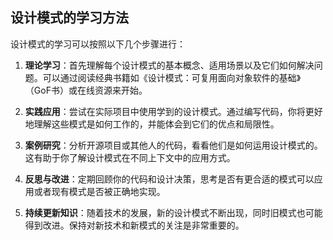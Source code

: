 ## **设计模式的学习方法**

设计模式的学习可以按照以下几个步骤进行：

1. **理论学习**：首先理解每个设计模式的基本概念、适用场景以及它们如何解决问题。可以通过阅读经典书籍如《设计模式：可复用面向对象软件的基础》（GoF书）或在线资源来开始。

2. **实践应用**：尝试在实际项目中使用学到的设计模式。通过编写代码，你将更好地理解这些模式是如何工作的，并能体会到它们的优点和局限性。

3. **案例研究**：分析开源项目或其他人的代码，看看他们是如何运用设计模式的。这有助于你了解设计模式在不同上下文中的应用方式。

4. **反思与改进**：定期回顾你的代码和设计决策，思考是否有更合适的模式可以应用或者现有模式是否被正确地实现。

5. **持续更新知识**：随着技术的发展，新的设计模式不断出现，同时旧模式也可能得到改进。保持对新技术和新模式的关注是非常重要的。